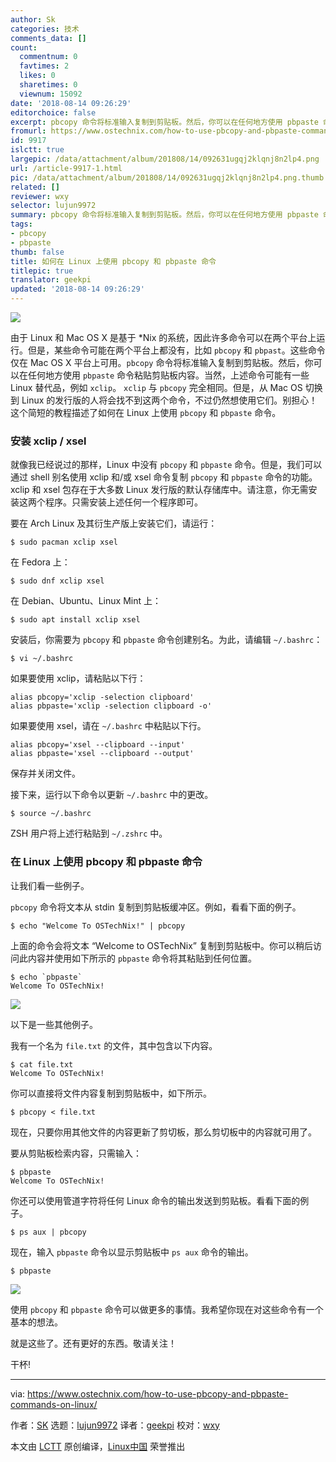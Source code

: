 ```yaml
---
author: Sk
categories: 技术
comments_data: []
count:
  commentnum: 0
  favtimes: 2
  likes: 0
  sharetimes: 0
  viewnum: 15092
date: '2018-08-14 09:26:29'
editorchoice: false
excerpt: pbcopy 命令将标准输入复制到剪贴板。然后，你可以在任何地方使用 pbpaste 命令粘贴剪贴板内容。
fromurl: https://www.ostechnix.com/how-to-use-pbcopy-and-pbpaste-commands-on-linux/
id: 9917
islctt: true
largepic: /data/attachment/album/201808/14/092631ugqj2klqnj8n2lp4.png
url: /article-9917-1.html
pic: /data/attachment/album/201808/14/092631ugqj2klqnj8n2lp4.png.thumb.jpg
related: []
reviewer: wxy
selector: lujun9972
summary: pbcopy 命令将标准输入复制到剪贴板。然后，你可以在任何地方使用 pbpaste 命令粘贴剪贴板内容。
tags:
- pbcopy
- pbpaste
thumb: false
title: 如何在 Linux 上使用 pbcopy 和 pbpaste 命令
titlepic: true
translator: geekpi
updated: '2018-08-14 09:26:29'
---
```


![](/data/attachment/album/201808/14/092631ugqj2klqnj8n2lp4.png)


由于 Linux 和 Mac OS X 是基于 \*Nix 的系统，因此许多命令可以在两个平台上运行。但是，某些命令可能在两个平台上都没有，比如 `pbcopy` 和 `pbpast`。这些命令仅在 Mac OS X 平台上可用。`pbcopy` 命令将标准输入复制到剪贴板。然后，你可以在任何地方使用 `pbpaste` 命令粘贴剪贴板内容。当然，上述命令可能有一些 Linux 替代品，例如 `xclip`。 `xclip` 与 `pbcopy` 完全相同。但是，从 Mac OS 切换到 Linux 的发行版的人将会找不到这两个命令，不过仍然想使用它们。别担心！这个简短的教程描述了如何在 Linux 上使用 `pbcopy` 和 `pbpaste` 命令。


### 安装 xclip / xsel


就像我已经说过的那样，Linux 中没有 `pbcopy` 和 `pbpaste` 命令。但是，我们可以通过 shell 别名使用 xclip 和/或 xsel 命令复制 `pbcopy` 和 `pbpaste` 命令的功能。xclip 和 xsel 包存在于大多数 Linux 发行版的默认存储库中。请注意，你无需安装这两个程序。只需安装上述任何一个程序即可。


要在 Arch Linux 及其衍生产版上安装它们，请运行：



```
$ sudo pacman xclip xsel

```

在 Fedora 上：



```
$ sudo dnf xclip xsel

```

在 Debian、Ubuntu、Linux Mint 上：



```
$ sudo apt install xclip xsel

```

安装后，你需要为 `pbcopy` 和 `pbpaste` 命令创建别名。为此，请编辑 `~/.bashrc`：



```
$ vi ~/.bashrc

```

如果要使用 xclip，请粘贴以下行：



```
alias pbcopy='xclip -selection clipboard'
alias pbpaste='xclip -selection clipboard -o'

```

如果要使用 xsel，请在 `~/.bashrc` 中粘贴以下行。



```
alias pbcopy='xsel --clipboard --input'
alias pbpaste='xsel --clipboard --output'

```

保存并关闭文件。


接下来，运行以下命令以更新 `~/.bashrc` 中的更改。



```
$ source ~/.bashrc

```

ZSH 用户将上述行粘贴到 `~/.zshrc` 中。


### 在 Linux 上使用 pbcopy 和 pbpaste 命令


让我们看一些例子。


`pbcopy` 命令将文本从 stdin 复制到剪贴板缓冲区。例如，看看下面的例子。



```
$ echo "Welcome To OSTechNix!" | pbcopy

```

上面的命令会将文本 “Welcome to OSTechNix” 复制到剪贴板中。你可以稍后访问此内容并使用如下所示的 `pbpaste` 命令将其粘贴到任何位置。



```
$ echo `pbpaste`
Welcome To OSTechNix!

```

![](/data/attachment/album/201808/14/092632tl5uau5sza5mm3as.png)


以下是一些其他例子。


我有一个名为 `file.txt` 的文件，其中包含以下内容。



```
$ cat file.txt
Welcome To OSTechNix!

```

你可以直接将文件内容复制到剪贴板中，如下所示。



```
$ pbcopy < file.txt

```

现在，只要你用其他文件的内容更新了剪切板，那么剪切板中的内容就可用了。


要从剪贴板检索内容，只需输入：



```
$ pbpaste
Welcome To OSTechNix!

```

你还可以使用管道字符将任何 Linux 命令的输出发送到剪贴板。看看下面的例子。



```
$ ps aux | pbcopy

```

现在，输入 `pbpaste` 命令以显示剪贴板中 `ps aux` 命令的输出。



```
$ pbpaste

```

![](/data/attachment/album/201808/14/092633obkgk1bvkekk15wg.png)


使用 `pbcopy` 和 `pbpaste` 命令可以做更多的事情。我希望你现在对这些命令有一个基本的想法。


就是这些了。还有更好的东西。敬请关注！


干杯!




---


via: <https://www.ostechnix.com/how-to-use-pbcopy-and-pbpaste-commands-on-linux/>


作者：[SK](https://www.ostechnix.com/author/sk/) 选题：[lujun9972](https://github.com/lujun9972) 译者：[geekpi](https://github.com/geekpi) 校对：[wxy](https://github.com/wxy)


本文由 [LCTT](https://github.com/LCTT/TranslateProject) 原创编译，[Linux中国](https://linux.cn/) 荣誉推出